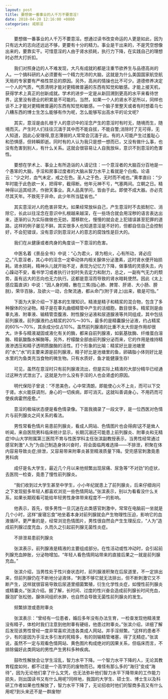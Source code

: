 ```yaml
---
layout: post
title: 要想做一番事业的人千万不要意淫!
date: 2018-04-20 12:16:00 +0800
categories: 戒邪淫
---
```


　　要想做一番事业的人千万不要意淫。想通过读书改变命运的人更是如此，因为只有远大的志向还远远不够，更要有十分的精力。事业是干出来的，不是凭空想像出来的，要靠实干。可惜意淫的人由于肾水损耗，执行力下降，在实践自己的理想时必然大打折扣。
　　我们对照身边的人不难发现，大凡有成就的都是注重节欲养生与品德高尚的人。一个搞科研的人必须要有一个精力充沛的大脑，这就是为什么美国国家航空航天局的专家要有严格性禁忌的原因。另外，高尚的情操也比不可少。道德修养决定一个人的气质，气质清明才能对更精微普遍的东西有知觉和敏感。才能上接天机，获得学术上真正的创新成就。学术的进步一定是从新回溯到更高的水平来看待世界，这里没有德业的积累是不可能的。当然，如果一个人的肾水不足所以，同样也谈不上才能对更精微普遍的东西有知觉和敏感。一个脑子里整天或者有时想着乌七八糟东西的博士生怎么能够有作为呢，怎么能够写出高水平的论文呢?
　　其实，意淫是由扎根于人的意识中的淫念产生的意淫时有时无，随境而生，随境而灭。产生时人们往往沉湎于其中而不能自拔，不能自警;消除时了无可得，无人知道，因此心安理得,意志薄弱的人常常会沉湎于此。有的人可能产生过羞耻心和恐惧感，但转瞬即逝。同时有的人认为我只是想一想而已，又没有做什么事，也没有危害到别人，有什么关系。这就会很容易让人自我放纵，意识不到意淫的危害性。
　　要想在学术上、事业上有所造诣的人请记住：一个意淫者的大脑百分百地是一个愚笨的大脑，手淫和房事过度者的大脑从智力水平上看就是个白痴。论语云：“少之时，血气未定，戒之在色。圣人之于色，无时而不戒也。”黄孝直曰：“少年时能于此色欲一关，把得牢，截得断。他年元神不亏，气塞两间。立朝之日。精神得以运其经济，作掀天事业。真人品真学问，皆由于此。即使不成大器。亦必克尽其天年。不致死于非命。此少年所当猛省也。”
　　其实意淫对人的危害非常大。如果经常放纵自己，产生意淫时不去抵制它、消除它，长此以往淫念在意识中扎根越来越深，在一些场合就会用淫秽的语言表达出来，逐渐的认为实际做做也无妨，潜移默化，慢慢的就会走上犯错误甚至犯罪的道路，这样的例子屡见不鲜。其实很多人也知道意淫是不好的，但都自信自己会控制好，不会犯错误，没有意识到意淫对人的意志的腐蚀性是巨大的。
　　我们在从健康或者肉身的角度谈一下意淫的危害。
　　中医名着《景岳全书》中说：“心为君火，肾为相火，心有所动，肾必应之。”凡意淫者，其心中的淫念一定牵动体内相关腺体分泌激素，这时肾水便开始损耗。肾水损耗，精神头儿就开始不足，表现为记忆力下降，做事情的灵感失去，内心躁动不安，看书学习或者执行计划时失去定力和耐力，总之，一副有气无力的颓势，虽有远大的志向也无力执行。这都是意淫而导致的肾水暗耗使然。因此《太上感应篇直讲》中说：“因人身的精，散在三焦(指心肺、脾胃、肝肾、大小肠、膀胱)，荣华百脉，及欲火一动，合聚流通，都从命门(附于肾上)出来，极是可怕。”
　　下面为大家介绍一下基本的生理知识。精液是精子和精浆的混合物，包含了多种腺体的分泌物。精子是在睾丸曲细精管中产生的活细胞，数目很多。精浆则是由睾丸液、附睾液、输精管壶腹液、附性腺分泌液和尿道腺液等共同组成，其中包括前列腺液。前列腺液约占精浆的20%～30%，最多的是精囊腺分泌液，约占精浆的60%～70%，其余成分仅占10%。虽然前列腺液的比重不太大但是作用却很大。许多与精液凝固或液化有关的酶，都来自前列腺液，如氨基肽酶、纤维蛋白溶酶、精氨酸酯水解酶等。另外，柠檬酸全部由前列腺分泌而来，它的作用是维持精液渗透压和精子透明质酸酶的活性。打个形象的比喻：精浆好比是池塘里的“水”;“水”的主要来源是前列腺液，精子好比是池塘里的鱼，卵磷脂小体则好比是水里的为鱼类充当食物的微生物。只有水质好，鱼才能健康生存!
　　可见，虽然在意淫时只有前列腺液流出，但是实际上精液的大部分精华已经通过这种方式泄出了。这就是为什么没有手淫的人也会肾虚的原因。
　　明代保阳子曾说：“不思美色，心中常清朗，即能使心火不上炎，而可以下交于肾。水火能获调剂，身心的一切疾病，即可消灭。这就叫善调身心，不用药而可使疾病霍然痊愈。”
　　意淫的极端状态便是看色情录像。下面我摘录了一段文字，是一位西医对色情片与前列腺炎之间关系的看法。
　　男性常看色情片易患前列腺炎，看成人网站、色情图片也会得病!这不是耸人听闻，来自医院男科临床统计显示，长期沉溺还可能患上前列腺炎、附睾炎和无精症!中山大学附属第三医院不育与性医学科主任张滨副教授表示，当男性经常通过感官刺激“人为”为自己制造身体兴奋时，将会面临两难选择——不排泄，积聚在体内容易导致炎症;排泄，又容易带来附睾炎甚至精液质量下降。受完感官刺激竟患男科病
　　成仔是名大学生，最近几个月以来他频繁出现尿痛、尿急等“不对劲”的症状，去医院一检查，竟患了慢性前列腺炎。
　　“我们收到过大学生甚至中学生，小小年纪就患上了前列腺炎，后来仔细询问之下发现挺多年轻人都喜欢浏览一些色情网站。”张滨表示，别以为看看没什么关系，如果长期观看可能给年轻男性身体带来程度不一的影响。
　　他表示，首先，很多男性一旦沉迷在此类感官刺激中，常常在电脑前一坐就是几个小时，这样“废寝忘食”地坐着本身对前列腺就会产生物理性压迫，影响它的血液循环。更严重的是，经常浏览色情图片，男性很自然会产生生理反应，“人为”造成前列腺过度充血，久而久之引起前列腺无菌性炎症。
　　不排泄易患前列腺炎
　　张滨表示，前列腺液是精液的主要组成部分。在性活动或性冲动时，会引起前列腺充血肿胀，分泌物增加。“年轻人看色情网站带来的直接后果之一就是前列腺充血。”
　　张滨介绍，当男性处于性兴奋状态时，前列腺液积聚在后尿道里，不一定排出来，但前列腺仍在不断地分泌液体，“刺激不够它就无法排出，但不断刺激它又不断产生，这样就很容易导致后尿道里细菌繁殖，衍生化学性炎症，如慢性前列腺炎或精囊炎。”张滨介绍。据了解，长时间、过度的性兴奋会造成前列腺长时间充血，腺泡扩张松弛，腺体间组织水肿，也自然会导致无菌性前列腺炎的发生。
　　频繁排泄或患附睾炎
　　张滨表示：“曾经有一位患者，婚后多年没有办法生育，一检查发现他精液里没有精子，体检时我们注意到他附睾有硬结，他患过附睾炎。”张滨介绍，详细了解后发现该男性曾经一度非常喜欢流连各类成人网站，并手淫频繁。“这样的患者不少，有的是因为手淫太多引发的死精多，有的则输精管堵塞，得了无精症。”张滨说，虽然不一定与观看色情网站、黄色图片构成绝对的因果关系，但临床而言，不排除偏好此类网站的男性产生男科多种疾病。
　　鼓吹性解放会让学生淫乱，智力水平下降。一个智力水平下降的人，无论其教育程度如何，都不过是一个高学历的废物而已。难怪有那么多的“海归”变成“海待”，因为无论他们拿了什么文凭，也无法弥补他们智力水平下降带来的工作能力损失，则出国读书又有什么用呢?同样地，我国的大学生、硕士生、博士生以及科研工作者如果也性解放了，智力水平下降了，无论招收时他们的智商多高又有什么用呢?到头来还不是一群废物!